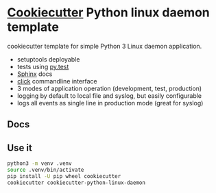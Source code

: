 # [Cookiecutter] Python linux daemon template

cookiecutter template for simple Python 3 Linux daemon application.

- setuptools deployable
- tests using [py.test]
- [Sphinx] docs
- [click] commandline interface
- 3 modes of application operation (development, test, production)
- logging by default to local file and syslog, but easily configurable
- logs all events as single line in production mode (great for syslog)

## Docs

## Use it

~~~sh
python3 -m venv .venv
source .venv/bin/activate
pip install -U pip wheel cookiecutter
cookiecutter cookiecutter-python-linux-daemon
~~~

[Cookiecutter]: https://github.com/audreyr/cookiecutter
[click]: http://click.pocoo.org/6/
[Sphinx]: http://www.sphinx-doc.org/en/master/
[py.test]: https://docs.pytest.org/en/latest/
